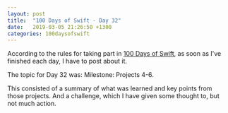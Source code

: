 ```yaml
---
layout: post
title:  "100 Days of Swift - Day 32"
date:   2019-03-05 21:26:50 +1300
categories: 100daysofswift
---
```

According to the rules for taking part in [100 Days of Swift](https://www.hackingwithswift.com/100), as soon as I've finished each day, I have to post about it.

The topic for Day 32 was: Milestone: Projects 4-6.

This consisted of a summary of what was learned and key points from those projects. And a challenge, which I have given some thought to, but not much action.
